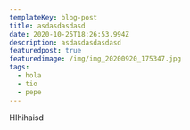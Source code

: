 ```yaml
---
templateKey: blog-post
title: asdasdasdasd
date: 2020-10-25T18:26:53.994Z
description: asdasdasdasdasd
featuredpost: true
featuredimage: /img/img_20200920_175347.jpg
tags:
  - hola
  - tio
  - pepe
---
```

HIhihaisd
